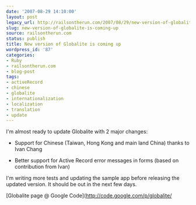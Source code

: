 ```yaml
---
date: '2007-08-29 14:10:00'
layout: post
legacy_url: http://railsontherun.com/2007/08/29/new-version-of-globalite-is-coming-up/
slug: new-version-of-globalite-is-coming-up
source: railsontherun.com
status: publish
title: New version of Globalite is coming up
wordpress_id: '87'
categories:
- Ruby
- railsontherun.com
- blog-post
tags:
- activeRecord
- chinese
- globalite
- internationalization
- localization
- translation
- update
---
```


I'm almost ready to update Globalite with 2 major changes:







  * Support for Chinese (Taiwan, Hong Kong and main land China) thanks to Ivan Chang


  * Better support for Active Record error messages in forms (based on contribution from Ivan)





I'm writing more tests and updating the sample app before releasing the updated version. It should be out in the next few days.





[Globalite page @ Google Code](http://code.google.com/p/globalite/
